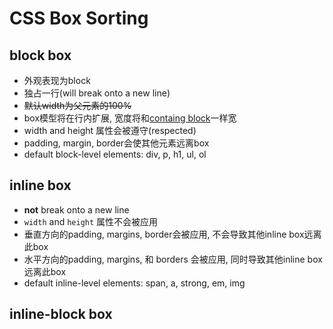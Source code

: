 # CSS Box Sorting

## block box

- 外观表现为block
- 独占一行(will break onto a new line)
- ~~默认width为父元素的100%~~
- box模型将在行内扩展, 宽度将和[containg block](css-containing-block.md)一样宽
- width and height 属性会被遵守(respected)
- padding, margin, border会使其他元素远离box
- default block-level elements: div, p, h1, ul, ol

## inline box

- **not** break onto a new line
- `width` and `height` 属性不会被应用
- 垂直方向的padding, margins, border会被应用, 不会导致其他inline box远离此box
- 水平方向的padding, margins, 和 borders 会被应用, 同时导致其他inline box远离此box
- default inline-level elements: span, a, strong, em, img

## inline-block box


